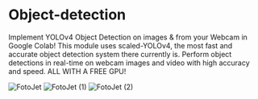 # Object-detection
Implement YOLOv4 Object Detection on images & from your Webcam in Google Colab! This module uses scaled-YOLOv4, the most fast and accurate object detection system there currently is. Perform object detections in real-time on webcam images and video with high accuracy and speed. ALL WITH A FREE GPU!

![FotoJet](https://user-images.githubusercontent.com/68725514/159012131-9c28e3dd-c400-4f5c-b2aa-97aa845a0d97.jpg)
![FotoJet (1)](https://user-images.githubusercontent.com/68725514/159012155-4455a16e-9f87-44eb-8ef8-d228a06acbda.jpg)
![FotoJet (2)](https://user-images.githubusercontent.com/68725514/159012165-721fd3a8-ceef-48a4-9938-0df68c83e123.jpg)
